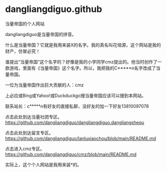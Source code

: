 # dangliangdiguo.github
当量帝国的个人网站

dangliangdiguo是当量帝国的拼音。 

什么是当量帝国？它就是我用来装X的名字。我的真名叫花培源，这个网站是我的财产，仿冒必究！

谁提出“当量帝国”这个名字的？好像是我的小学同学cmz提出的。他当时创作了一款游戏，里面有《当量帝国》这个名字。所以，我把我的C*****n名字改成了当量帝国。


一位为当量帝国作出巨大贡献的人：cmz

上必应或Bing或Yahoo!或Duckduckgo搜当量帝国应该可以搜到本网站。

联系站长：c*****n有好友的直接私聊，没好友的加一下好友13810097078

点击此处到达当量社团专区。https://github.com/dangliangdiguo/dangliangdiguo.dangliangshequ

点击此处到达留言专区。https://github.com/dangliangdiguo/lanluxiaochou/blob/main/README.md

点击进入cmz专区。https://github.com/dangliangdiguo/cmz/blob/main/README.md

实际上，这个个人网站是我用来装*的。
